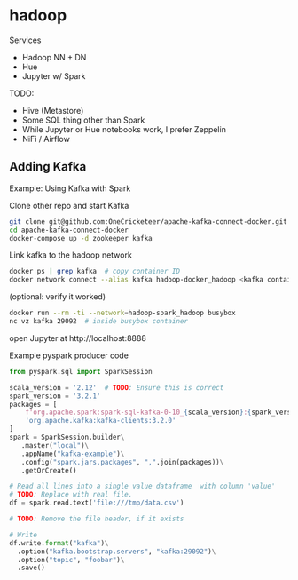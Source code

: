 hadoop
===

Services

- Hadoop NN + DN
- Hue
- Jupyter w/ Spark

TODO: 

- Hive (Metastore)  
- Some SQL thing other than Spark
- While Jupyter or Hue notebooks work, I prefer Zeppelin 
- NiFi / Airflow


## Adding Kafka

Example: Using Kafka with Spark

Clone other repo and start Kafka

```sh
git clone git@github.com:OneCricketeer/apache-kafka-connect-docker.git
cd apache-kafka-connect-docker
docker-compose up -d zookeeper kafka
```

Link kafka to the hadoop network

```sh
docker ps | grep kafka  # copy container ID
docker network connect --alias kafka hadoop-docker_hadoop <kafka container ID>
```

(optional: verify it worked)

```sh
docker run --rm -ti --network=hadoop-spark_hadoop busybox
nc vz kafka 29092  # inside busybox container
```

open Jupyter at http://localhost:8888

Example pyspark producer code

```python
from pyspark.sql import SparkSession

scala_version = '2.12'  # TODO: Ensure this is correct
spark_version = '3.2.1'
packages = [
    f'org.apache.spark:spark-sql-kafka-0-10_{scala_version}:{spark_version}',
    'org.apache.kafka:kafka-clients:3.2.0'
]
spark = SparkSession.builder\
   .master("local")\
   .appName("kafka-example")\
   .config("spark.jars.packages", ",".join(packages))\
   .getOrCreate()

# Read all lines into a single value dataframe  with column 'value'
# TODO: Replace with real file. 
df = spark.read.text('file:///tmp/data.csv')

# TODO: Remove the file header, if it exists

# Write
df.write.format("kafka")\
  .option("kafka.bootstrap.servers", "kafka:29092")\
  .option("topic", "foobar")\
  .save()
  ```
